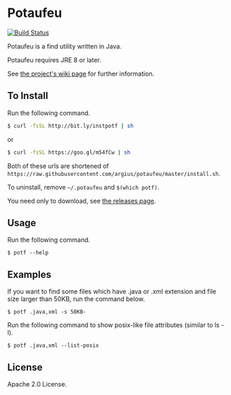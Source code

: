 Potaufeu
========
[![Build Status](https://travis-ci.org/argius/potaufeu.png)](https://travis-ci.org/argius/potaufeu)

Potaufeu is a find utility written in Java.

Potaufeu requires JRE 8 or later.

See [the project's wiki page](https://github.com/argius/potaufeu/wiki) for further information.



To Install
----------

Run the following command.

```sh
$ curl -fsSL http://bit.ly/instpotf | sh
```

or

```sh
$ curl -fsSL https://goo.gl/m54fCw | sh
```

Both of these urls are shortened of `https://raw.githubusercontent.com/argius/potaufeu/master/install.sh`.

To uninstall, remove `~/.potaufeu` and `$(which potf)`.


You need only to download, see [the releases page](https://github.com/argius/potaufeu/releases).



Usage
-----

Run the following command.

```
$ potf --help
```



Examples
--------

If you want to find some files which have .java or .xml extension and file size larger than 50KB,
run the command below.

```
$ potf .java,xml -s 50KB-
```


Run the following command to show posix-like file attributes (similar to ls -l).

```
$ potf .java,xml --list-posix
```



License
-------

Apache 2.0 License.
